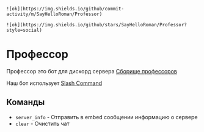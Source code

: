 <p align="center">

    ![ok](https://img.shields.io/github/commit-activity/m/SayHelloRoman/Professor)

    ![ok](https://img.shields.io/github/stars/SayHelloRoman/Professor?style=social)

</p>

# Профессор

Профессор это бот для дискорд сервера [Сборище профессоров](https://discord.gg/xq5gQtW3BS)

Наш бот использует [Slash Command](https://blog.discord.com/slash-commands-are-here-8db0a385d9e6)
 
## Команды

- ``server_info`` - Отправить в embed сообщении информацию о сервере
- ``clear`` -  Очистить чат

